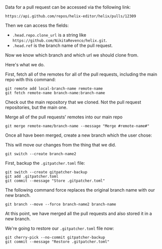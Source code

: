 Data for a pull request can be accessed via the following link:

```
https://api.github.com/repos/helix-editor/helix/pulls/12309
```

Then we can access the fields:

- `.head.repo.clone_url` is a string like `https://github.com/NikitaRevenco/helix.git`.
- `.head.ref` is the branch name of the pull request.

Now we know which branch and which url we should clone from.

Here's what we do.

First, fetch all of the remotes for all of the pull requests, including the main repo with this command:

```
git remote add local-branch-name remote-name
git fetch remote-name branch-name:branch-name
```

Check out the main repository that we cloned. Not the pull request repositories, but the main one.

Merge all of the pull requests' remotes into our main repo

```
git merge remote-name/branch-name --message "Merge #remote-name#"
```

Once all have been merged, create a new branch which the user chose:

This will move our changes from the thing that we did.

```
git switch --create branch-name2
```

First, backup the `.gitpatcher.toml` file:

```
git switch --create gitpatcher-backup
git add .gitpatcher.toml
git commit --message "Store .gitpatcher.toml"
```

The following command force replaces the original branch name with our new branch.

```
git branch --move --force branch-name2 branch-name
```

At this point, we have merged all the pull requests and also stored it in a new branch.

We're going to restore our `.gitpatcher.toml` file now:

```
git cherry-pick --no-commit gitpatcher-backup
git commit --message "Restore .gitpatcher.toml"
```
